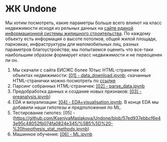 # ЖК Undone
Мы хотим посмотреть, какие параметры больше всего влияют на класс недвижимости исходя из рельных данных на [сайте единой информационной системы жилищного строительства](https://xn--80az8a.xn--d1aqf.xn--p1ai/). По каждому объекту есть информация о высоте потолков, общей жилой площади, парковках, инфраструктуры для маломобильных лиц, разных параметров благоустройства; мы попытаемся оценить что все-таки наибольшим образом формирует класс недвижимости и не переоценен ли он.

1. Мы скачали с сайта ЕИСЖС более 10тыс HTML-страничек об объектах недвижимости: [[01] - data_download.ipynb](https://github.com/KseniyaMaslakova/Undone/blob/8c8e0b6237742662c60f75735d84bc19e8031ae3/%5B01%5D%20-%20data_download.ipynb); скачанные HTML-странички можно посмотреть по [ссылке](https://drive.google.com/uc?id=1KaiWg6ulE-u0NU8IQelMKl1iCShJO9rZ)
2. Парсинг собранных HTML-страничек: [[02] - parse_data.ipynb](https://github.com/KseniyaMaslakova/Undone/blob/60ed5e178face1ad05273af0f00b0f9c010e58a5/%5B02%5D_parse_data.ipynb)
3. Предобработка данных и создание новых признаков: [[03] - preanalysis.ipynb](https://github.com/KseniyaMaslakova/Undone/blob/ef177fe20a6da6ebd253f4e32fc8c2a31d6968da/%5B03%5D%20-%20preanalysis.ipynb))
4. EDA и визуализации: [[04] - EDA+visualisation.ipynb](https://github.com/KseniyaMaslakova/Undone/blob/c8e006b59ae0076f7badf7ec0749a5e4c3b6ef6d/%5B04%5D%20-%20EDA%2Bvisualisation.ipynb). В конце EDA мы добавили наши гипотезы и предположения по ML.
5. Тестирование гипотез: [05] - (https://github.com/KseniyaMaslakova/Undone/blob/57ed937ebbcf6e43e95c48052fb074fa0824e345/%5B5%5D%20-%20hypothesis_stat_methods.ipynb)
6. Машинное обучение: [[06] - ML.ipynb](https://github.com/KseniyaMaslakova/Undone/blob/a910b1e7704dfb8d9aa62d0c13a0596a15171b7a/%5B05%5D%20-%20ML.ipynb)
   

